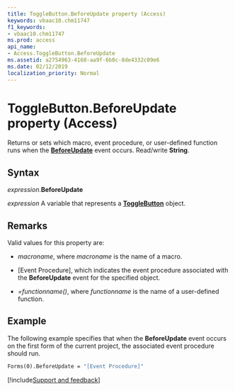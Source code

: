 ```yaml
---
title: ToggleButton.BeforeUpdate property (Access)
keywords: vbaac10.chm11747
f1_keywords:
- vbaac10.chm11747
ms.prod: access
api_name:
- Access.ToggleButton.BeforeUpdate
ms.assetid: a2754963-4168-aa9f-6b0c-8de4332c09e6
ms.date: 02/12/2019
localization_priority: Normal
---
```



# ToggleButton.BeforeUpdate property (Access)

Returns or sets which macro, event procedure, or user-defined function runs when the **[BeforeUpdate](access.togglebutton.beforeupdate-event.md)** event occurs. Read/write **String**. 


## Syntax

_expression_.**BeforeUpdate**

_expression_ A variable that represents a **[ToggleButton](Access.ToggleButton.md)** object.


## Remarks

Valid values for this property are:

- _macroname_, where _macroname_ is the name of a macro.

- [Event Procedure], which indicates the event procedure associated with the **BeforeUpdate** event for the specified object.

- _=functionname()_, where _functionname_ is the name of a user-defined function.


## Example

The following example specifies that when the **BeforeUpdate** event occurs on the first form of the current project, the associated event procedure should run.


```vb
Forms(0).BeforeUpdate = "[Event Procedure]" 

```




[!include[Support and feedback](~/includes/feedback-boilerplate.md)]